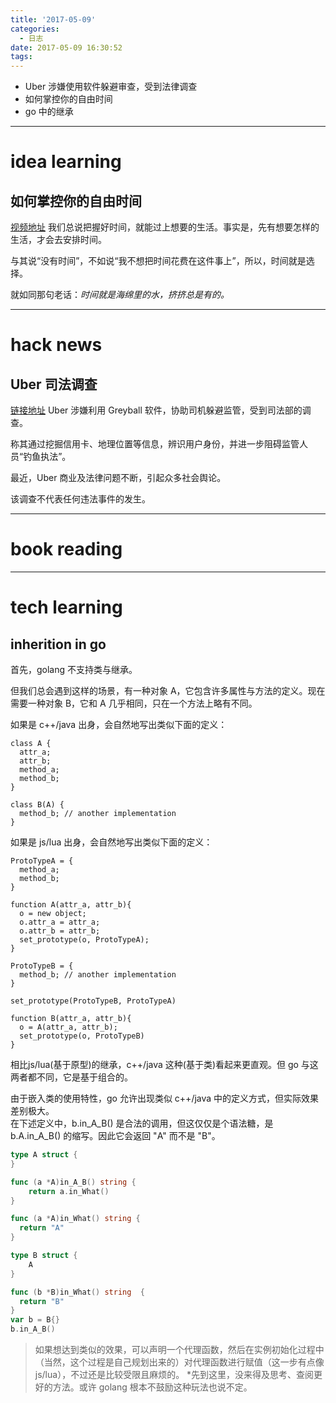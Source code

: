 ```yaml
---
title: '2017-05-09'
categories:
  - 日志
date: 2017-05-09 16:30:52
tags:
---
```


- Uber 涉嫌使用软件躲避审查，受到法律调查
- 如何掌控你的自由时间
- go 中的继承

<!--more-->

---
# idea learning
## 如何掌控你的自由时间
[视频地址](http://open.163.com/movie/2016/12/I/B/MC82BCQAN_MC8U8L3IB.html)
我们总说把握好时间，就能过上想要的生活。事实是，先有想要怎样的生活，才会去安排时间。

与其说“没有时间”，不如说“我不想把时间花费在这件事上”，所以，时间就是选择。

就如同那句老话：*时间就是海绵里的水，挤挤总是有的。*

---
# hack news
## Uber 司法调查
[链接地址](http://www.reuters.com/article/us-uber-tech-crime-exclusive-idUSKBN1802U1)
Uber 涉嫌利用 Greyball 软件，协助司机躲避监管，受到司法部的调查。

称其通过挖掘信用卡、地理位置等信息，辨识用户身份，并进一步阻碍监管人员“钓鱼执法”。

最近，Uber 商业及法律问题不断，引起众多社会舆论。

该调查不代表任何违法事件的发生。

---
# book reading

---
# tech learning
## inherition in go
首先，golang 不支持类与继承。

但我们总会遇到这样的场景，有一种对象 A，它包含许多属性与方法的定义。现在需要一种对象 B，它和 A 几乎相同，只在一个方法上略有不同。

如果是 c++/java 出身，会自然地写出类似下面的定义：
```
class A {
  attr_a;
  attr_b;
  method_a;
  method_b;
}

class B(A) {
  method_b; // another implementation
}
```

如果是 js/lua 出身，会自然地写出类似下面的定义：
```
ProtoTypeA = {
  method_a;
  method_b;
}

function A(attr_a, attr_b){
  o = new object;
  o.attr_a = attr_a;
  o.attr_b = attr_b;
  set_prototype(o, ProtoTypeA);
}

ProtoTypeB = {
  method_b; // another implementation
}

set_prototype(ProtoTypeB, ProtoTypeA)

function B(attr_a, attr_b){
  o = A(attr_a, attr_b);
  set_prototype(o, ProtoTypeB)
}
```

相比js/lua(基于原型)的继承，c++/java 这种(基于类)看起来更直观。但 go 与这两者都不同，它是基于组合的。

由于嵌入类的使用特性，go 允许出现类似 c++/java 中的定义方式，但实际效果差别极大。  
在下述定义中，b.in_A_B() 是合法的调用，但这仅仅是个语法糖，是 b.A.in_A_B() 的缩写。因此它会返回 "A" 而不是 "B"。
```go
type A struct {
}

func (a *A)in_A_B() string {
	return a.in_What()
}

func (a *A)in_What() string {
  return "A"
}

type B struct {
	A
}

func (b *B)in_What() string  {
  return "B"
}
var b = B{}
b.in_A_B()
```

> 如果想达到类似的效果，可以声明一个代理函数，然后在实例初始化过程中（当然，这个过程是自己规划出来的）对代理函数进行赋值（这一步有点像 js/lua），不过还是比较受限且麻烦的。
*先到这里，没来得及思考、查阅更好的方法。或许 golang 根本不鼓励这种玩法也说不定。
